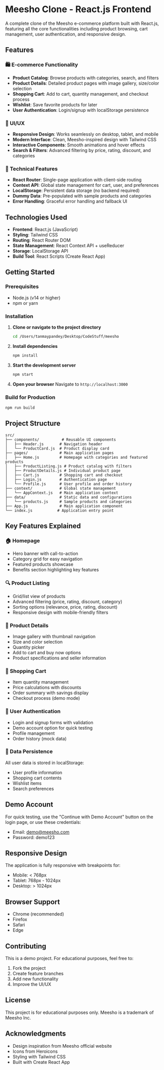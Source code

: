 # Meesho Clone - React.js Frontend

A complete clone of the Meesho e-commerce platform built with React.js, featuring all the core functionalities including product browsing, cart management, user authentication, and responsive design.

## Features

### 🛍️ E-commerce Functionality
- **Product Catalog**: Browse products with categories, search, and filters
- **Product Details**: Detailed product pages with image gallery, size/color selection
- **Shopping Cart**: Add to cart, quantity management, and checkout process
- **Wishlist**: Save favorite products for later
- **User Authentication**: Login/signup with localStorage persistence

### 🎨 UI/UX
- **Responsive Design**: Works seamlessly on desktop, tablet, and mobile
- **Modern Interface**: Clean, Meesho-inspired design with Tailwind CSS
- **Interactive Components**: Smooth animations and hover effects
- **Search & Filters**: Advanced filtering by price, rating, discount, and categories

### 🔧 Technical Features
- **React Router**: Single-page application with client-side routing
- **Context API**: Global state management for cart, user, and preferences
- **LocalStorage**: Persistent data storage (no backend required)
- **Dummy Data**: Pre-populated with sample products and categories
- **Error Handling**: Graceful error handling and fallback UI

## Technologies Used

- **Frontend**: React.js (JavaScript)
- **Styling**: Tailwind CSS
- **Routing**: React Router DOM
- **State Management**: React Context API + useReducer
- **Storage**: LocalStorage API
- **Build Tool**: React Scripts (Create React App)

## Getting Started

### Prerequisites
- Node.js (v14 or higher)
- npm or yarn

### Installation

1. **Clone or navigate to the project directory**
   ```bash
   cd /Users/tanmaypandey/Desktop/CodeStuff/meesho
   ```

2. **Install dependencies**
   ```bash
   npm install
   ```

3. **Start the development server**
   ```bash
   npm start
   ```

4. **Open your browser**
   Navigate to `http://localhost:3000`

### Build for Production
```bash
npm run build
```

## Project Structure

```
src/
├── components/          # Reusable UI components
│   ├── Header.js       # Navigation header
│   └── ProductCard.js  # Product display card
├── pages/              # Main application pages
│   ├── Home.js         # Homepage with categories and featured products
│   ├── ProductListing.js # Product catalog with filters
│   ├── ProductDetails.js # Individual product page
│   ├── Cart.js         # Shopping cart and checkout
│   ├── Login.js        # Authentication page
│   └── Profile.js      # User profile and order history
├── context/            # Global state management
│   └── AppContext.js   # Main application context
├── data/               # Static data and configurations
│   └── products.js     # Sample products and categories
├── App.js              # Main application component
└── index.js           # Application entry point
```

## Key Features Explained

### 🏠 Homepage
- Hero banner with call-to-action
- Category grid for easy navigation
- Featured products showcase
- Benefits section highlighting key features

### 🔍 Product Listing
- Grid/list view of products
- Advanced filtering (price, rating, discount, category)
- Sorting options (relevance, price, rating, discount)
- Responsive design with mobile-friendly filters

### 📱 Product Details
- Image gallery with thumbnail navigation
- Size and color selection
- Quantity picker
- Add to cart and buy now options
- Product specifications and seller information

### 🛒 Shopping Cart
- Item quantity management
- Price calculations with discounts
- Order summary with savings display
- Checkout process (demo mode)

### 👤 User Authentication
- Login and signup forms with validation
- Demo account option for quick testing
- Profile management
- Order history (mock data)

### 💾 Data Persistence
All user data is stored in localStorage:
- User profile information
- Shopping cart contents
- Wishlist items
- Search preferences

## Demo Account

For quick testing, use the "Continue with Demo Account" button on the login page, or use these credentials:
- Email: demo@meesho.com
- Password: demo123

## Responsive Design

The application is fully responsive with breakpoints for:
- Mobile: < 768px
- Tablet: 768px - 1024px
- Desktop: > 1024px

## Browser Support

- Chrome (recommended)
- Firefox
- Safari
- Edge

## Contributing

This is a demo project. For educational purposes, feel free to:
1. Fork the project
2. Create feature branches
3. Add new functionality
4. Improve the UI/UX

## License

This project is for educational purposes only. Meesho is a trademark of Meesho Inc.

## Acknowledgments

- Design inspiration from Meesho official website
- Icons from Heroicons
- Styling with Tailwind CSS
- Built with Create React App
